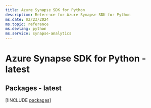 ```yaml
---
title: Azure Synapse SDK for Python
description: Reference for Azure Synapse SDK for Python
ms.date: 02/23/2024
ms.topic: reference
ms.devlang: python
ms.service: synapse-analytics
---
```

# Azure Synapse SDK for Python - latest
## Packages - latest
[!INCLUDE [packages](synapse-index.md)]